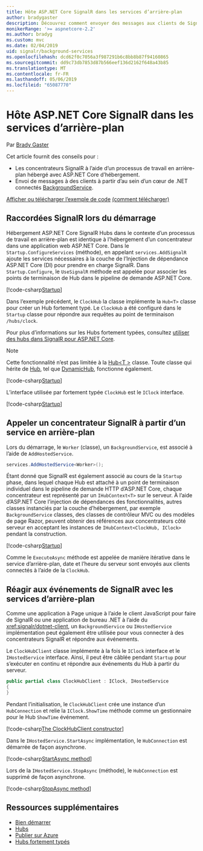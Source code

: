 ```yaml
---
title: Hôte ASP.NET Core SignalR dans les services d’arrière-plan
author: bradygaster
description: Découvrez comment envoyer des messages aux clients de SignalR à partir de classes de .NET Core BackgroundService.
monikerRange: '>= aspnetcore-2.2'
ms.author: bradyg
ms.custom: mvc
ms.date: 02/04/2019
uid: signalr/background-services
ms.openlocfilehash: dcd62f0c7056a3f987291b6c8bb8b87f94160865
ms.sourcegitcommit: dd9c73db7853d87b566eef136d2162f648a43b85
ms.translationtype: MT
ms.contentlocale: fr-FR
ms.lasthandoff: 05/06/2019
ms.locfileid: "65087770"
---
```

# <a name="host-aspnet-core-signalr-in-background-services"></a>Hôte ASP.NET Core SignalR dans les services d’arrière-plan

Par [Brady Gaster](https://twitter.com/bradygaster)

Cet article fournit des conseils pour :

* Les concentrateurs SignalR à l’aide d’un processus de travail en arrière-plan hébergé avec ASP.NET Core d’hébergement.
* Envoi de messages à des clients à partir d’au sein d’un cœur de .NET connectés [BackgroundService](xref:Microsoft.Extensions.Hosting.BackgroundService).

[Afficher ou télécharger l’exemple de code](https://github.com/aspnet/AspNetCore.Docs/tree/master/aspnetcore/signalr/background-service/sample/) [(comment télécharger)](xref:index#how-to-download-a-sample)

## <a name="wire-up-signalr-during-startup"></a>Raccordées SignalR lors du démarrage

Hébergement ASP.NET Core SignalR Hubs dans le contexte d’un processus de travail en arrière-plan est identique à l’hébergement d’un concentrateur dans une application web ASP.NET Core. Dans le `Startup.ConfigureServices` (méthode), en appelant `services.AddSignalR` ajoute les services nécessaires à la couche de l’Injection de dépendance ASP.NET Core (DI) pour prendre en charge SignalR. Dans `Startup.Configure`, le `UseSignalR` méthode est appelée pour associer les points de terminaison de Hub dans le pipeline de demande ASP.NET Core.

[!code-csharp[Startup](background-service/sample/Server/Startup.cs?name=Startup)]

Dans l’exemple précédent, le `ClockHub` la classe implémente la `Hub<T>` classe pour créer un Hub fortement typé. Le `ClockHub` a été configuré dans le `Startup` classe pour répondre aux requêtes au point de terminaison `/hubs/clock`.

Pour plus d’informations sur les Hubs fortement typées, consultez [utiliser des hubs dans SignalR pour ASP.NET Core](xref:signalr/hubs#strongly-typed-hubs).

> [!NOTE]
> Cette fonctionnalité n’est pas limitée à la [Hub\<T >](xref:Microsoft.AspNetCore.SignalR.Hub`1) classe. Toute classe qui hérite de [Hub](xref:Microsoft.AspNetCore.SignalR.Hub), tel que [DynamicHub](xref:Microsoft.AspNetCore.SignalR.DynamicHub), fonctionne également.

[!code-csharp[Startup](background-service/sample/Server/ClockHub.cs?name=ClockHub)]

L’interface utilisée par fortement typée `ClockHub` est le `IClock` interface.

[!code-csharp[Startup](background-service/sample/HubServiceInterfaces/IClock.cs?name=IClock)]

## <a name="call-a-signalr-hub-from-a-background-service"></a>Appeler un concentrateur SignalR à partir d’un service en arrière-plan

Lors du démarrage, le `Worker` (classe), un `BackgroundService`, est associé à l’aide de `AddHostedService`.

```csharp
services.AddHostedService<Worker>();
```

Étant donné que SignalR est également associé au cours de la `Startup` phase, dans lequel chaque Hub est attaché à un point de terminaison individuel dans le pipeline de demande HTTP d’ASP.NET Core, chaque concentrateur est représenté par un `IHubContext<T>` sur le serveur. À l’aide d’ASP.NET Core l’injection de dépendances des fonctionnalités, autres classes instanciés par la couche d’hébergement, par exemple `BackgroundService` classes, des classes de contrôleur MVC ou des modèles de page Razor, peuvent obtenir des références aux concentrateurs côté serveur en acceptant les instances de `IHubContext<ClockHub, IClock>` pendant la construction.

[!code-csharp[Startup](background-service/sample/Server/Worker.cs?name=Worker)]

Comme le `ExecuteAsync` méthode est appelée de manière itérative dans le service d’arrière-plan, date et l’heure du serveur sont envoyés aux clients connectés à l’aide de la `ClockHub`.

## <a name="react-to-signalr-events-with-background-services"></a>Réagir aux événements de SignalR avec les services d’arrière-plan

Comme une application à Page unique à l’aide le client JavaScript pour faire de SignalR ou une application de bureau .NET à l’aide du <xref:signalr/dotnet-client>, un `BackgroundService` ou `IHostedService` implémentation peut également être utilisée pour vous connecter à des concentrateurs SignalR et répondre aux événements.

Le `ClockHubClient` classe implémente à la fois le `IClock` interface et le `IHostedService` interface. Ainsi, il peut être câblée pendant `Startup` pour s’exécuter en continu et répondre aux événements du Hub à partir du serveur. 

```csharp
public partial class ClockHubClient : IClock, IHostedService
{
}
```

Pendant l’initialisation, le `ClockHubClient` crée une instance d’un `HubConnection` et relie la `IClock.ShowTime` méthode comme un gestionnaire pour le Hub `ShowTime` événement.

[!code-csharp[The ClockHubClient constructor](background-service/sample/Clients.ConsoleTwo/ClockHubClient.cs?name=ClockHubClientCtor)]

Dans le `IHostedService.StartAsync` implémentation, le `HubConnection` est démarrée de façon asynchrone.

[!code-csharp[StartAsync method](background-service/sample/Clients.ConsoleTwo/ClockHubClient.cs?name=StartAsync)]

Lors de la `IHostedService.StopAsync` (méthode), le `HubConnection` est supprimé de façon asynchrone.

[!code-csharp[StopAsync method](background-service/sample/Clients.ConsoleTwo/ClockHubClient.cs?name=StopAsync)]

## <a name="additional-resources"></a>Ressources supplémentaires

* [Bien démarrer](xref:tutorials/signalr)
* [Hubs](xref:signalr/hubs)
* [Publier sur Azure](xref:signalr/publish-to-azure-web-app)
* [Hubs fortement typés](xref:signalr/hubs#strongly-typed-hubs)
